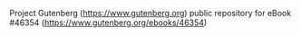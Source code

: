 Project Gutenberg (https://www.gutenberg.org) public repository for eBook #46354 (https://www.gutenberg.org/ebooks/46354)
